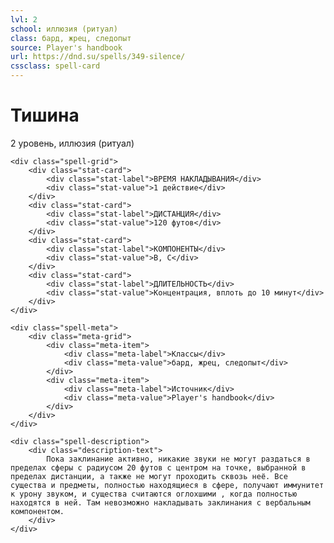 ```yaml
---
lvl: 2
school: иллюзия (ритуал)
class: бард, жрец, следопыт
source: Player's handbook
url: https://dnd.su/spells/349-silence/
cssclass: spell-card
---
```


<div class="spell-container">
    <div class="spell-header">
        <h1 class="spell-name">Тишина</h1>
        <div class="spell-level">2 уровень, иллюзия (ритуал)</div>
    </div>
    
    <div class="spell-grid">
        <div class="stat-card">
            <div class="stat-label">ВРЕМЯ НАКЛАДЫВАНИЯ</div>
            <div class="stat-value">1 действие</div>
        </div>
        <div class="stat-card">
            <div class="stat-label">ДИСТАНЦИЯ</div>
            <div class="stat-value">120 футов</div>
        </div>
        <div class="stat-card">
            <div class="stat-label">КОМПОНЕНТЫ</div>
            <div class="stat-value">В, С</div>
        </div>
        <div class="stat-card">
            <div class="stat-label">ДЛИТЕЛЬНОСТЬ</div>
            <div class="stat-value">Концентрация, вплоть до 10 минут</div>
        </div>
    </div>
    
    <div class="spell-meta">
        <div class="meta-grid">
            <div class="meta-item">
                <div class="meta-label">Классы</div>
                <div class="meta-value">бард, жрец, следопыт</div>
            </div>
            <div class="meta-item">
                <div class="meta-label">Источник</div>
                <div class="meta-value">Player's handbook</div>
            </div>
        </div>
    </div>
    
    <div class="spell-description">
        <div class="description-text">
            Пока заклинание активно, никакие звуки не могут раздаться в пределах сферы с радиусом 20 футов с центром на точке, выбранной в пределах дистанции, а также не могут проходить сквозь неё. Все существа и предметы, полностью находящиеся в сфере, получают иммунитет к урону звуком, и существа считаются оглохшими , когда полностью находятся в ней. Там невозможно накладывать заклинания с вербальным компонентом.
        </div>
    </div>
</div>